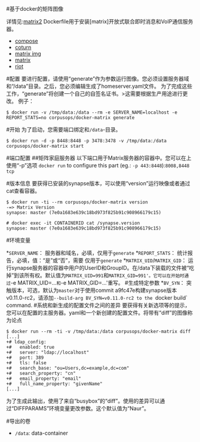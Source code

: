 #基于docker的矩阵图像


详情见:[matrix2](https://github.com/xvmvx/docker-matrix2)
Dockerfile用于安装[matrix]开放式联合即时消息和VoIP通信服务器。

- [compose](https://github.com/corpusops/setups.matrix)
- [coturn](https://github.com/coturn/coturn)
- [matrix img](https://github.com/corpusops/docker-matrix)
- [matrix](https://matrix.org)
- [riot](https://github.com/corpusops/docker-riot)

#配置
要进行配置，请使用“generate”作为参数运行图像。您必须设置服务器域和“/data”目录。之后，您必须编辑生成了homeserver.yaml文件。
为了完成这些工作，“generate”将创建一个自己的自签名证书。>这需要根据生产用途进行更改。
例子：

    $ docker run -v /tmp/data:/data --rm -e SERVER_NAME=localhost -e REPORT_STATS=no corpusops/docker-matrix generate
    
    

#开始
为了启动，您需要端口绑定和`/data`-目录。

    $ docker run -d -p 8448:8448 -p 3478:3478 -v /tmp/data:/data corpusops/docker-matrix start

#端口配置
##矩阵家庭服务器
以下端口用于Matrix服务器的容器中。您可以在上使用“-p”选项
`docker run` to configure this part (eg.: `-p 443:8448`):`8008,8448 tcp`


#版本信息
要获得已安装的synapse版本，可以使用“version”运行映像或者通过cat查看容器。

    $ docker run -ti --rm corpusops/docker-matrix version
    -=> Matrix Version
    synapse: master (7e0a1683e639c18bd973f825b91c908966179c15)

    # docker exec -it CONTAINERID cat /synapse.version
    synapse: master (7e0a1683e639c18bd973f825b91c908966179c15)


#环境变量

*`SERVER_NAME`：      服务器和域名，必填，仅用于`generate`
*`REPORT_STATS`：    统计报告，必填，值：“是”或“否”，需要
仅用于`generate`
*`MATRIX_UID`/`MATRIX_GID`：    运行synapse服务器的容器中用户的UserID和GroupID。在/data下装载的文件被“吃掉”到该所有权。默认值为`MATRIX_UID=991`和`MATRIX_GID=991'。它可以在开始时通过`-e MATRIX_UID=…`和`-e MATRIX_GID=…'重写。
#生成特定参数
*`BV_SYN`：    突触版本，可选，默认为`master`对于使用commit a9fc47e构建synapse版本v0.11.0-rc2，请添加`--build-arg BV_SYN=v0.11.0-rc2 to the `docker
build` command.
#系统和新生成的配置文件之间的差异
要获得有关新选项等的提示，您可以在配置的主服务器。yaml和一个新创建的配置文件。将带有“diff”的图像称为论点


```
$ docker run --rm -ti -v /tmp/data:/data corpusops/docker-matrix diff
[...]
+# ldap_config:
+#   enabled: true
+#   server: "ldap://localhost"
+#   port: 389
+#   tls: false
+#   search_base: "ou=Users,dc=example,dc=com"
+#   search_property: "cn"
+#   email_property: "email"
+#   full_name_property: "givenName"
[...]
```

为了生成此输出，使用了来自“busybox”的“diff”。使用的差异可以通过“DIFFPARAMS”环境变量更改参数。这个默认值为“Naur”。


#导出的卷

* `/data`: data-container
